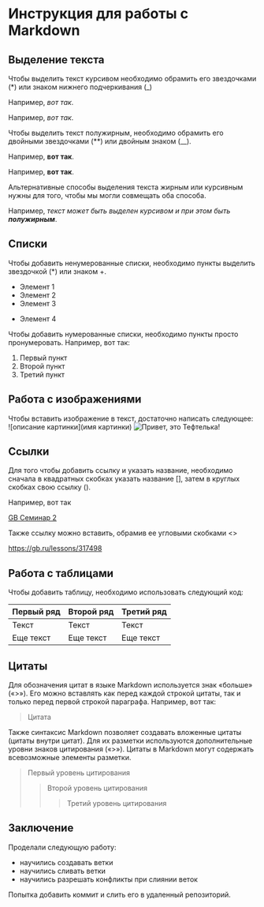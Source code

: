 # Инструкция для работы с Markdown

## Выделение текста

Чтобы выделить текст курсивом необходимо обрамить его звездочками (*) или знаком нижнего подчеркивания (_) 

Например, _вот так_.

Например, *вот так*.

Чтобы выделить текст полужирным, необходимо обрамить его двойными звездочками (**) или двойным знаком (__).

Например, __вот так__.

Например, **вот так**.

Альтернативные способы выделения текста жирным или курсивным нужны для того, чтобы мы могли совмещать оба способа. 

Например, _текст может быть выделен курсивом и при этом быть **полужирным**_.

## Списки

Чтобы добавить ненумерованные списки, необходимо пункты выделить звездочкой (*) или знаком +.
* Элемент 1
* Элемент 2
* Элемент 3
+ Элемент 4

Чтобы добавить нумерованные списки, необходимо пункты просто пронумеровать.
Например, вот так:
1. Первый пункт
2. Второй пункт
3. Третий пункт


## Работа с изображениями

Чтобы вставить изображение в текст, достаточно написать следующее: ![описание картинки](имя картинки)
![Привет, это Тефтелька!](teftelka.jpg)

## Ссылки

Для того чтобы добавить ссылку и указать название, необходимо сначала в квадратных скобках указать название [], затем в круглых скобках свою ссылку ().

Например, вот так

[GB Семинар 2](https://gb.ru/lessons/317498)

Также ссылку можно вставить, обрамив ее угловыми скобками <>

<https://gb.ru/lessons/317498>


## Работа с таблицами

Чтобы добавить таблицу, необходимо использовать следующий код:

| Первый ряд | Второй ряд | Третий ряд |
|------------|------------|------------|
| Текст      | Текст      | Текст      |
| Еще текст  | Еще текст  | Еще текст  |

## Цитаты

Для обозначения цитат в языке Markdown используется знак «больше» («>»). Его можно вставлять как перед каждой строкой цитаты, так и только перед первой строкой параграфа.
Например, вот так:

>Цитата

Также синтаксис Markdown позволяет создавать вложенные цитаты (цитаты внутри цитат). Для их разметки используются дополнительные уровни знаков цитирования («>»). Цитаты в Markdown могут содержать всевозможные элементы разметки.

> Первый уровень цитирования
>> Второй уровень цитирования
>>> Третий уровень цитирования

## Заключение

Проделали следующую работу:

* научились создавать ветки
* научились сливать ветки
* научились разрешать конфликты при слиянии веток

Попытка добавить коммит и слить его в удаленный репозиторий.
